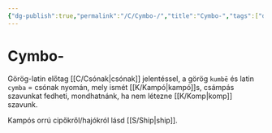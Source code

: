 ```yaml
---
{"dg-publish":true,"permalink":"/C/Cymbo-/","title":"Cymbo-","tags":["dg_uploaded"],"created":"2023-10-19T03:07","updated":"2023-11-08T03:38"}
---
```



# Cymbo-

Görög-latin előtag [[C/Csónak\|csónak]] jelentéssel, a görög `kumbē` és latin `cymba` = csónak nyomán, mely ismét [[K/Kampó\|kampó]]s, csámpás szavunkat fedheti, mondhatnánk, ha nem létezne [[K/Komp\|komp]] szavunk.  

Kampós orrú cipőkről/hajókról lásd [[S/Ship\|ship]].  